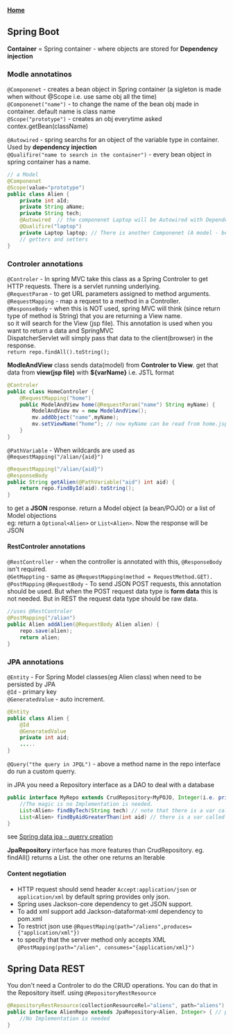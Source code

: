 **[Home](index.md)**  
## Spring Boot

**Container** = Spring container - where objects are stored for **Dependency injection**

### Modle annotatinos

```@Componenet``` - creates a bean object in Spring container (a sigleton is made when without @Scope i.e. use same obj all the time)  
```@Componenet("name")``` - to change the name of the bean obj made in container. default name is class name  
```@Scope("prototype")```  - creates an obj everytime asked contex.getBean(className)

```@Autowired``` - spring searchs for an object of the variable type in container. Used by **dependency injection**  
```@Qualifire("name to search in the container")```  - every bean object in spring container has a name. 

```java
// a Model
@Componenet
@Scope(value="prototype")
public class Alien {
	private int aId;
	private String aName;
	private String tech;
	@Autowired  // the componenet Laptop will be Autowired with Dependency injection
	@Qualifire("laptop")
	private Laptop laptop; // There is another Componenet (A model - bean class) called Laptop
	// getters and setters
}
```
### Controler annotations

```@Controler```  - In spring MVC take this class as a Spring Controler to get HTTP requests. There is a servlet running underlying.  
```@RequestParam``` - to get URL parameters assigned to method arguments.  
```@RequestMapping``` - map a request to a method in a Controller.   
```@ResponseBody``` - when this is NOT used, spring MVC will think (since return type of method is String) that you are returning a View name.   
                so it will search for the View (jsp file). This annotation is used when you want to return a data and SpringMVC   
		DispatcherServlet will simply pass that data to the client(browser) in the response.   
		```return repo.findAll().toString();```      


**ModleAndView** class sends data(model) from **Controler to View**. get that data from **view(jsp file)** with **${varName}** i.e. JSTL format

```java
@Controler
public class HomeControler {
	@RequestMapping("home")
	public ModelAndView home(@RequestParam("name") String myName) {
		ModelAndView mv = new ModelAndView();
		mv.addObject("name",myName);
		mv.setViewName("home"); // now myName can be read from home.jsp file ${name}		
	}
}
```

```@PathVariable``` - When wildcards are used as ```@RequestMapping("/alian/{aid}")```   

```java
@RequestMapping("/alian/{aid}")
@ResponseBody
public String getAlien(@PathVariable("aid") int aid) {
	return repo.findById(aid).toString();
}
```

to get a **JSON** response. return a Model object (a bean/POJO) or a list of Model objections  
eg: return a ```Optional<Alien>``` or ```List<Alien>```. Now the response will be JSON 

#### RestControler annotations

```@RestController``` - when the controller is annotated with this, ```@ResponseBody``` isn't required.   
```@GetMappting``` - same as ```@RequestMapping(method = RequestMethod.GET).```
```@PostMapping```
```@RequestBody``` - To send JSON POST requests, this annotation should be used. But when the POST request data type is **form data** this is not needed. But in REST the request data type should be raw data. 
```java
//uses @RestControler
@PostMapping("/alian")
public Alien addAlien(@RequestBody Alien alien) {
	repo.save(alien);
	return alien;
}
```


### JPA annotations

```@Entity```    - For Spring Model classes(eg Alien class) when need to be persisted by JPA   
```@Id``` - primary key   
```@GeneratedValue``` - auto increment.
```java
@Entity
public class Alien {
	@Id
	@GeneratedValue
	private int aid;
	.....
}
```

```@Query("the query in JPQL")``` - above a method name in the repo interface do run a custom querry.       
     
in JPA you need a Repository interface as a DAO to deal with a database   
    
```java
public interface MyRepo extends CrudRepository<MyPOJO, Integer(i.e. primaryKey)> {
	//The magic is no Implementation is needed.
	List<Alien> findByTech(String tech) // note that there is a var called tech in Alien class (model)
	List<Alien> findByAidGreaterThan(int aid) // there is a var called aid in the model
}


```
see [Spring data jpa - querry creation](https://docs.spring.io/spring-data/jpa/docs/current/reference/html/#jpa.query-methods.query-creation)

**JpaRepository** interface has more features than CrudRepository. eg. findAll() returns a List. the other one returns an Iterable

#### Content negotiation
- HTTP request should send header ```Accept:application/json``` or ```application/xml``` by default spring provides only json. 
- Spring uses Jackson-core dependency to get JSON support.
- To add xml support add Jackson-dataformat-xml dependency to pom.xml
- To restrict json use ```@RquestMaping(path="/aliens",produces={"application/xml"})```
- to specify that the server method only accepts XML ```@PostMapping(path="/alien", consumes="{application/xml}")``` 

## Spring Data REST

You don't need a Controler to do the CRUD operations. You can do that in the Repository itself. using ```@RepositoryRestResource```

```java
@RepositoryRestResource(collectionResourceRel="aliens", path="aliens")
public interface AlienRepo extends JpaRepository<Alien, Integer> { // primaryKey is Alien
	//No Implementation is needed
}

```
